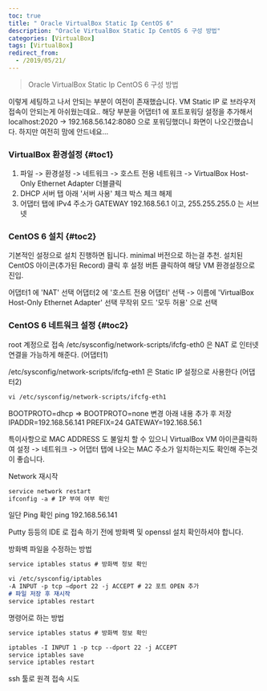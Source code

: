 ```yaml
---
toc: true
title: " Oracle VirtualBox Static Ip CentOS 6"
description: "Oracle VirtualBox Static Ip CentOS 6 구성 방법"
categories: [VirtualBox]
tags: [VirtualBox]
redirect_from:
  - /2019/05/21/
---
```


> Oracle VirtualBox Static Ip CentOS 6 구성 방법

이렇게 세팅하고 나서 안되는 부분이 여전이 존재했습니다.
VM Static IP 로 브라우저 접속이 안되는게 아쉬웠는데요..
해당 부분을 어댑터1 에 포트포워딩 설정을 추가해서 localhost:2020 -> 192.168.56.142:8080 으로 포워딩했더니
화면이 나오긴했습니다. 하지만 여전히 맘에 안드네요...

### VirtualBox 환경설정 {#toc1}

1. 파일 -> 환경설정 -> 네트워크 -> 호스트 전용 네트워크 -> VirtualBox Host-Only Ethernet Adapter 더블클릭
2. DHCP 서버 탭 아래 '서버 사용' 체크 박스 체크 해제
3. 어댑터 탭에 IPv4 주소가 GATEWAY 192.168.56.1 이고, 255.255.255.0 는 서브넷

### CentOS 6 설치 {#toc2}

기본적인 설정으로 설치 진행하면 됩니다. minimal 버전으로 하는걸 추천.
설치된 CentOS 아이콘(추가된 Record) 클릭 후 설정 버튼 클릭하여 해당 VM 환경설정으로 진입.

어댑터1 에 'NAT' 선택
어댑터2 에 '호스트 전용 어댑터' 선택 -> 이름에 'VirtualBox Host-Only Ethernet Adapter' 선택
무작위 모드 '모두 허용' 으로 선택

### CentOS 6 네트워크 설정 {#toc2}

root 계정으로 접속
/etc/sysconfig/network-scripts/ifcfg-eth0 은 NAT 로 인터넷 연결을 가능하게 해준다. (어댑터1)

/etc/sysconfig/network-scripts/ifcfg-eth1 은 Static IP 설정으로 사용한다 (어댑터2)

```md
vi /etc/sysconfig/network-scripts/ifcfg-eth1
```

BOOTPROTO=dhcp => BOOTPROTO=none 변경
아래 내용 추가 후 저장
IPADDR=192.168.56.141
PREFIX=24
GATEWAY=192.168.56.1

특이사항으로 MAC ADDRESS 도 불일치 할 수 있으니 VirtualBox VM 아이콘클릭하여 설정 -> 네트워크 -> 어댑터 탭에 나오는 MAC 주소가 일치하는지도 확인해
주는것이 좋습니다.

Network 재시작

```md
service network restart
ifconfig -a # IP 부여 여부 확인
```

일단 Ping 확인
ping 192.168.56.141

Putty 등등의 IDE 로 접속 하기 전에 방화벽 및 openssl 설치 확인하셔야 합니다.

방화벽 파일을 수정하는 방법

```md
service iptables status # 방화벽 정보 확인

vi /etc/sysconfig/iptables
-A INPUT -p tcp –dport 22 -j ACCEPT # 22 포트 OPEN 추가
# 파일 저장 후 재시작
service iptables restart
```

명령어로 하는 방법

```md
service iptables status # 방화벽 정보 확인

iptables -I INPUT 1 -p tcp --dport 22 -j ACCEPT 
service iptables save 
service iptables restart
```

ssh 툴로 원격 접속 시도


